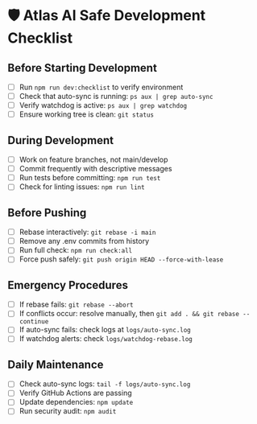# 🛡️ Atlas AI Safe Development Checklist

## Before Starting Development
- [ ] Run `npm run dev:checklist` to verify environment
- [ ] Check that auto-sync is running: `ps aux | grep auto-sync`
- [ ] Verify watchdog is active: `ps aux | grep watchdog`
- [ ] Ensure working tree is clean: `git status`

## During Development
- [ ] Work on feature branches, not main/develop
- [ ] Commit frequently with descriptive messages
- [ ] Run tests before committing: `npm run test`
- [ ] Check for linting issues: `npm run lint`

## Before Pushing
- [ ] Rebase interactively: `git rebase -i main`
- [ ] Remove any .env commits from history
- [ ] Run full check: `npm run check:all`
- [ ] Force push safely: `git push origin HEAD --force-with-lease`

## Emergency Procedures
- [ ] If rebase fails: `git rebase --abort`
- [ ] If conflicts occur: resolve manually, then `git add . && git rebase --continue`
- [ ] If auto-sync fails: check logs at `logs/auto-sync.log`
- [ ] If watchdog alerts: check `logs/watchdog-rebase.log`

## Daily Maintenance
- [ ] Check auto-sync logs: `tail -f logs/auto-sync.log`
- [ ] Verify GitHub Actions are passing
- [ ] Update dependencies: `npm update`
- [ ] Run security audit: `npm audit`
